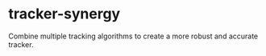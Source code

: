 # tracker-synergy
Combine multiple tracking algorithms to create a more robust and accurate tracker.
